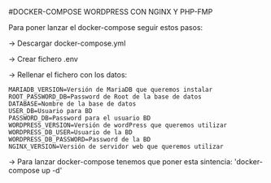 #DOCKER-COMPOSE WORDPRESS CON NGINX Y PHP-FMP

Para poner lanzar el docker-compose seguir estos pasos:

-> Descargar docker-compose.yml

-> Crear fichero .env 

-> Rellenar el fichero con los datos:

    MARIADB_VERSION=Versión de MariaDB que queremos instalar
    ROOT_PASSWORD_DB=Password de Root de la base de datos
    DATABASE=Nombre de la base de datos
    USER_DB=Usuario para BD
    PASSWORD_DB=Password para el usuario BD
    WORDPRESS_VERSION=Versión de wordPress que queremos utilizar
    WORDPRESS_DB_USER=Usuario de la BD
    WORDPRESS_DB_PASSWORD=Password de la BD
    NGINX_VERSION=Versión de servidor web que queremos utilizar

-> Para lanzar docker-compose tenemos que poner esta sintencia: 'docker-compose up -d'
